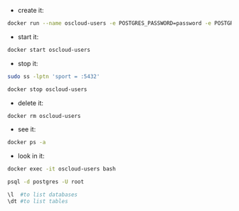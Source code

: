 - create it:
```bash
docker run --name oscloud-users -e POSTGRES_PASSWORD=password -e POSTGRES_USER=root -e POSTGRES_DB=oscloud-users -p 5432:5432 -v "$(pwd)"/database.sql:/docker-entrypoint-initdb.d/init.sql -d postgres:alpine
```

- start it:
```bash
docker start oscloud-users
```

- stop it:
```bash
sudo ss -lptn 'sport = :5432'
```

```bash
docker stop oscloud-users
```

- delete it:
```bash
docker rm oscloud-users
```

- see it:
```bash
docker ps -a
```

- look in it:
```bash
docker exec -it oscloud-users bash
```

```bash
psql -d postgres -U root
```
```bash
\l  #to list databases
\dt #to list tables
```
